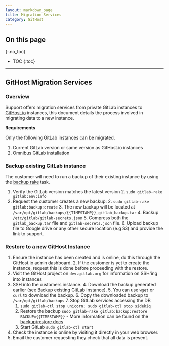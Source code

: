 ```yaml
---
layout: markdown_page
title: Migration Services
category: GitHost
---
```


## On this page
{:.no_toc}

- TOC
{:toc}

----

## GitHost Migration Services

### Overview

Support offers migration services from private GitLab instances to [GitHost.io](https://githost.io) instances, this document details the process involved in migrating data to a new instance.

**Requirements**

Only the following GitLab instances can be migrated. 

1. Current GitLab version or same version as GitHost.io instances
1. Omnibus GitLab installation

### Backup existing GitLab instance

The customer will need to run a backup of their existing instance by using the [backup rake](doc.gitlab.com/ee/raketasks/backup_restore.html) task.

1. Verify the GitLab version matches the latest version
	2. `sudo gitlab-rake gitlab:env:info`
1. Request the customer creates a new backup:
   2. `sudo gitlab-rake gitlab:backup:create`
   3. The new backup will be located at `/var/opt/gitlab/backups/{{TIMESTAMP}}_gitlab_backup.tar`
   4. Backup `/etc/gitlab/gitlab-secrets.json`
   5. Compress both the `gitlab_backup.tar` file and `gitlab-secrets.json` file.
   6. Upload backup file to Google drive or any other secure location (e.g S3) and provide the link to support.

### Restore to a new GitHost Instance

1. Ensure the instance has been created and is online, do this through the GitHost.io admin dashboard. 
   2. If the customer is yet to create the instance, request this is done before proceeding with the restore.  
2. Visit the GitHost project on `dev.gitlab.org` for information on SSH'ing into instances 
3. SSH into the customers instance.
   4. Download the backup generated earlier (see Backup existing GitLab instance). 
   5. You can use `wget` or `curl` to download the backup. 
   6. Copy the downloaded backup to `/var/opt/gitlab/backups` 
   7. Stop GitLab services accessing the DB
      1. `sudo gitlab-ctl stop unicorn; sudo gitlab-ctl stop sidekiq`
   7. Restore the backup `sudo gitlab-rake gitlab:backup:restore BACKUP={{TIMESTAMP}}` - More information can be found on the [backup/restore docs](https://docs.gitlab.com/ee/raketasks/backup_restore.html)
   8. Start GitLab `sudo gitlab-ctl start`
9. Check the instance is online by visiting it directly in your web browser. 
10. Email the customer requesting they check that all data is present. 